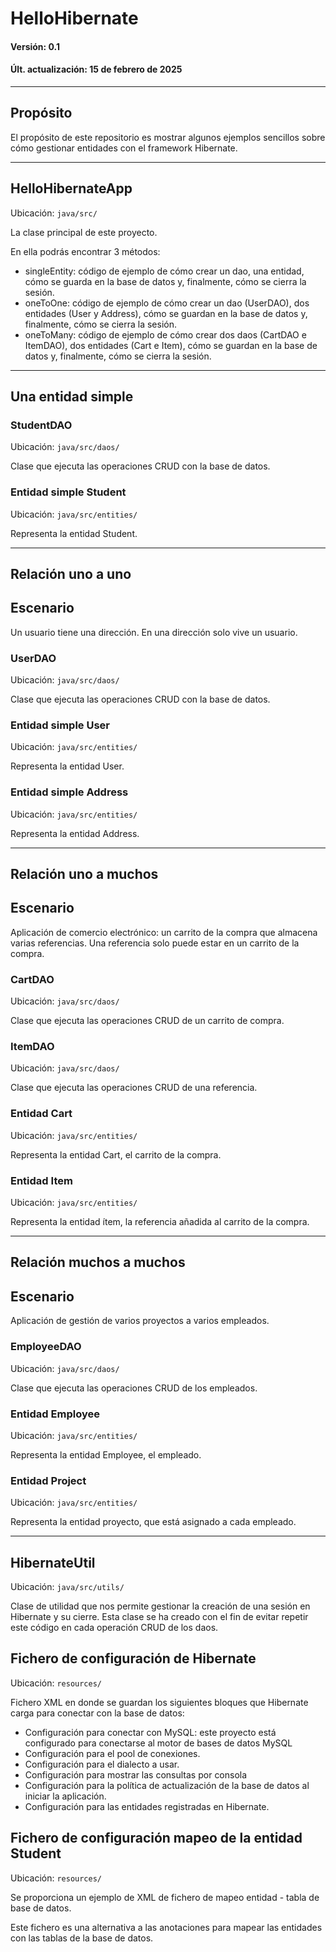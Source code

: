 # HelloHibernate
#### Versión: 0.1
#### Últ. actualización: 15 de febrero de 2025

---

## Propósito
El propósito de este repositorio es mostrar algunos ejemplos sencillos
sobre cómo gestionar entidades con el framework Hibernate.

---

## HelloHibernateApp
Ubicación: <code>java/src/</code>

La clase principal de este proyecto.

En ella podrás encontrar 3 métodos:
- singleEntity: código de ejemplo de cómo crear un dao, una entidad, cómo se guarda en la base de datos y, finalmente, cómo 
se cierra la sesión.
- oneToOne: código de ejemplo de cómo crear un dao (UserDAO), dos entidades (User y Address), cómo se guardan en la base de datos 
y, finalmente, cómo se cierra la sesión.
- oneToMany: código de ejemplo de cómo crear dos daos (CartDAO e ItemDAO), dos entidades (Cart e Item), cómo se guardan 
en la base de datos y, finalmente, cómo se cierra la sesión.

---

## Una entidad simple

### StudentDAO

Ubicación: <code>java/src/daos/ </code>

Clase que ejecuta las operaciones CRUD con la base de datos.

### Entidad simple Student

Ubicación: <code>java/src/entities/ </code>

Representa la entidad Student. 

---

## Relación uno a uno

## Escenario
Un usuario tiene una dirección. En una dirección solo vive un usuario.

### UserDAO

Ubicación: <code>java/src/daos/ </code>

Clase que ejecuta las operaciones CRUD con la base de datos.

### Entidad simple User

Ubicación: <code>java/src/entities/ </code>

Representa la entidad User.

### Entidad simple Address

Ubicación: <code>java/src/entities/ </code>

Representa la entidad Address.

---

## Relación uno a muchos

## Escenario
Aplicación de comercio electrónico: un carrito de la compra que almacena varias referencias.
Una referencia solo puede estar en un carrito de la compra.

### CartDAO

Ubicación: <code>java/src/daos/ </code>

Clase que ejecuta las operaciones CRUD de un carrito de compra.

### ItemDAO

Ubicación: <code>java/src/daos/ </code>

Clase que ejecuta las operaciones CRUD de una referencia.

### Entidad Cart

Ubicación: <code>java/src/entities/ </code>

Representa la entidad Cart, el carrito de la compra.

### Entidad Item

Ubicación: <code>java/src/entities/ </code>

Representa la entidad ítem, la referencia añadida al carrito de la compra.

---

## Relación muchos a muchos

## Escenario
Aplicación de gestión de varios proyectos a varios empleados.

### EmployeeDAO

Ubicación: <code>java/src/daos/ </code>

Clase que ejecuta las operaciones CRUD de los empleados.

### Entidad Employee

Ubicación: <code>java/src/entities/ </code>

Representa la entidad Employee, el empleado.

### Entidad Project

Ubicación: <code>java/src/entities/ </code>

Representa la entidad proyecto, que está asignado a cada empleado.

---

## HibernateUtil

Ubicación: <code>java/src/utils/ </code>

Clase de utilidad que nos permite gestionar la creación de una sesión en Hibernate y su cierre.
Esta clase se ha creado con el fin de evitar repetir este código en cada operación CRUD de los daos.

## Fichero de configuración de Hibernate

Ubicación: <code>resources/</code>

Fichero XML en donde se guardan los siguientes bloques que Hibernate carga para conectar con la base de datos:
-  Configuración para conectar con MySQL: este proyecto está configurado para conectarse al motor de bases de datos MySQL
-  Configuración para el pool de conexiones.
-  Configuración para el dialecto a usar.
-  Configuración para mostrar las consultas por consola
-  Configuración para la política de actualización de la base de datos al iniciar la aplicación.
-  Configuración para las entidades registradas en Hibernate.

## Fichero de configuración mapeo de la entidad Student

Ubicación: <code>resources/</code>

Se proporciona un ejemplo de XML de fichero de mapeo entidad - tabla de base de datos.

Este fichero es una alternativa a las anotaciones para mapear las entidades con las tablas de la base de datos.